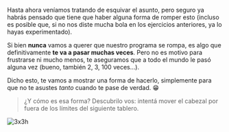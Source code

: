 Hasta ahora veníamos tratando de esquivar el asunto, pero seguro ya habrás pensado que tiene que haber alguna forma de romper esto (incluso es posible que, si no nos diste mucha bola en los ejercicios anteriores, ya lo hayas experimentado).

Si bien **nunca** vamos a querer que nuestro programa se rompa, es algo que definitivamente **te va a pasar muchas veces**. Pero no es motivo para frustrarse ni mucho menos, te aseguramos que a todo el mundo le pasó alguna vez (bueno, también 2, 3, 100 veces...). 

Dicho esto, te vamos a mostrar una forma de hacerlo, simplemente para que no te asustes _tanto_ cuando te pase de verdad. :grin:

> ¿Y cómo es esa forma? Descubrilo vos: intentá mover el cabezal por fuera de los límites del siguiente tablero.

![3x3h](https://raw.githubusercontent.com/sagrado-corazon-alcal/mumuki-fundamentos-gobstones-guia-1-primeros-programas/master/3x3h.png)

